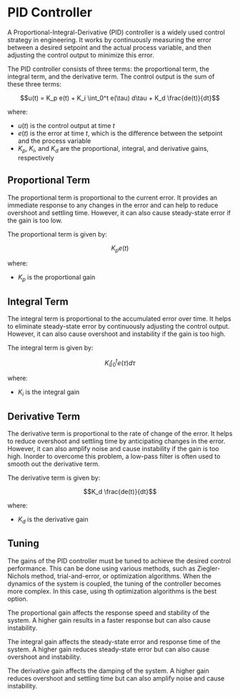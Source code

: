 # PID Controller

A Proportional-Integral-Derivative (PID) controller is a widely used control strategy in engineering. It works by continuously measuring the error between a desired setpoint and the actual process variable, and then adjusting the control output to minimize this error.

The PID controller consists of three terms: the proportional term, the integral term, and the derivative term. The control output is the sum of these three terms:

$$u(t) = K_p e(t) + K_i \int_0^t e(\tau) d\tau + K_d \frac{de(t)}{dt}$$

where:

- $u(t)$ is the control output at time $t$
- $e(t)$ is the error at time $t$, which is the difference between the setpoint and the process variable
- $K_p$, $K_i$, and $K_d$ are the proportional, integral, and derivative gains, respectively

## Proportional Term

The proportional term is proportional to the current error. It provides an immediate response to any changes in the error and can help to reduce overshoot and settling time. However, it can also cause steady-state error if the gain is too low.

The proportional term is given by:

$$K_p e(t)$$

where:

- $K_p$ is the proportional gain

## Integral Term

The integral term is proportional to the accumulated error over time. It helps to eliminate steady-state error by continuously adjusting the control output. However, it can also cause overshoot and instability if the gain is too high.

The integral term is given by:

$$K_i \int_0^t e(\tau) d\tau$$

where:

- $K_i$ is the integral gain

## Derivative Term

The derivative term is proportional to the rate of change of the error. It helps to reduce overshoot and settling time by anticipating changes in the error. However, it can also amplify noise and cause instability if the gain is too high. Inorder to overcome this problem, a low-pass filter is often used to smooth out the derivative term.

The derivative term is given by:

$$K_d \frac{de(t)}{dt}$$

where:

- $K_d$ is the derivative gain

## Tuning

The gains of the PID controller must be tuned to achieve the desired control performance. This can be done using various methods, such as Ziegler-Nichols method, trial-and-error, or optimization algorithms. When the dynamics of the system is coupled, the tuning of the controller becomes more complex. In this case, using th optimization algorithms is the best option.

The proportional gain affects the response speed and stability of the system. A higher gain results in a faster response but can also cause instability.

The integral gain affects the steady-state error and response time of the system. A higher gain reduces steady-state error but can also cause overshoot and instability.

The derivative gain affects the damping of the system. A higher gain reduces overshoot and settling time but can also amplify noise and cause instability.
